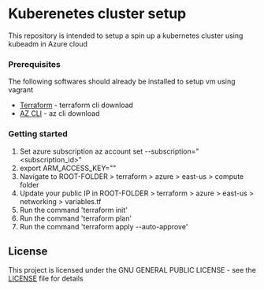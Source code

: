 # Kuberenetes cluster setup 

This repository is intended to setup a spin up a kubernetes cluster using kubeadm in Azure cloud


### Prerequisites

The following softwares should already be installed to setup vm using vagrant

* [Terraform](https://www.terraform.io/downloads.html) - terraform cli download
* [AZ CLI]( https://docs.microsoft.com/en-us/cli/azure/install-azure-cli?view=azure-cli-latest) - az cli download


### Getting started

1. Set azure subscription az account set --subscription="<subscription_id>"
2. export ARM_ACCESS_KEY=""
3. Navigate to ROOT-FOLDER > terraform > azure > east-us > compute folder
4. Update your public IP in ROOT-FOLDER > terraform > azure > east-us > networking > variables.tf
4. Run the command 'terraform init'
5. Run the command 'terraform plan'
6. Run the command 'terraform apply --auto-approve'


## License

This project is licensed under the GNU GENERAL PUBLIC LICENSE - see the [LICENSE](LICENSE) file for details


